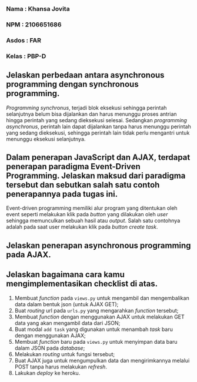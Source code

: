 ### Nama    : Khansa Jovita
### NPM     : 2106651686
### Asdos   : FAR
### Kelas   : PBP-D

## Jelaskan perbedaan antara asynchronous programming dengan synchronous programming.
_Programming synchronus_, terjadi blok eksekusi sehingga perintah selanjutnya belum bisa dijalankan dan harus menunggu proses antrian hingga perintah yang sedang dieksekusi selesai. Sedangkan _programming asynchronus_, perintah lain dapat dijalankan tanpa harus menunggu perintah yang sedang dieksekusi, sehingga perintah lain tidak perlu mengantri untuk menunggu eksekusi selanjutnya. 

## Dalam penerapan JavaScript dan AJAX, terdapat penerapan paradigma Event-Driven Programming. Jelaskan maksud dari paradigma tersebut dan sebutkan salah satu contoh penerapannya pada tugas ini.
Event-driven programming memiliki alur program yang ditentukan oleh event seperti melakukan klik pada _button_ yang dilakukan oleh _user_ sehingga memunculkan sebuah hasil atau _output_. Salah satu contohnya adalah pada saat user melakukan klik pada _button create task_.

## Jelaskan penerapan asynchronous programming pada AJAX.


## Jelaskan bagaimana cara kamu mengimplementasikan checklist di atas.
1. Membuat _function_ pada `views.py` untuk mengambil dan mengembalikan data dalam bentuk json (untuk AJAX GET);
2. Buat _routing_ url pada `urls.py` yang mengarahkan _function_ tersebut;
3. Membuat _function_ dengan menggunakan AJAX untuk melakukan GET data yang akan mengambil data dari JSON;
4. Buat modal `add task` yang digunakan untuk menambah _task_ baru dengan menggunakan AJAX;
5. Membuat _function_ baru pada `views.py` untuk menyimpan data baru dalam JSON pada _database_;
6. Melakukan _routing_ untuk fungsi tersebut;
7. Buat AJAX juga untuk mengumpulkan data dan mengirimkannya melalui POST tanpa harus melakukan _refresh_.
8. Lakukan _deploy_ ke heroku.

